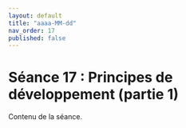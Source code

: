```yaml
---
layout: default
title: "aaaa-MM-dd"
nav_order: 17
published: false
---
```


# Séance 17 : Principes de développement (partie 1)

Contenu de la séance.
